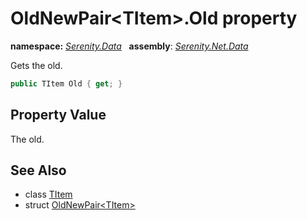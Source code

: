 # OldNewPair&lt;TItem&gt;.Old property
**namespace:** *[Serenity.Data](../../README.md#serenity.data-namespace)*   **assembly**: *[Serenity.Net.Data](../../README.md)*

Gets the old.

```csharp
public TItem Old { get; }
```

## Property Value

The old.

## See Also

* class [TItem](../Serenity.Net.Data/../OldNewPair-1.TItem.md)
* struct [OldNewPair&lt;TItem&gt;](../OldNewPair-1.md)